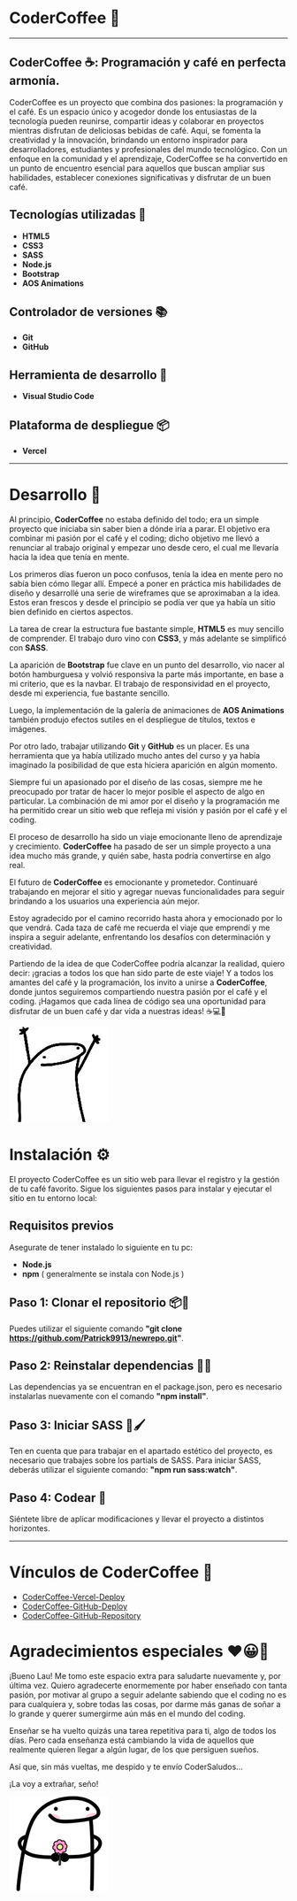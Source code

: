 # CoderCoffee 🚀
---
## CoderCoffee ☕: Programación y café en perfecta armonía. 
CoderCoffee es un proyecto que combina dos pasiones: la programación y el café. Es un espacio único y acogedor donde los entusiastas de la tecnología pueden reunirse, compartir ideas y colaborar en proyectos mientras disfrutan de deliciosas bebidas de café. Aquí, se fomenta la creatividad y la innovación, brindando un entorno inspirador para desarrolladores, estudiantes y profesionales del mundo tecnológico. Con un enfoque en la comunidad y el aprendizaje, CoderCoffee se ha convertido en un punto de encuentro esencial para aquellos que buscan ampliar sus habilidades, establecer conexiones significativas y disfrutar de un buen café.

## Tecnologías utilizadas 📖
- **HTML5**
- **CSS3**
- **SASS**
- **Node.js**
- **Bootstrap**
- **AOS Animations**
## Controlador de versiones 📚
- **Git**
- **GitHub**
## Herramienta de desarrollo 🔧
- **Visual Studio Code**
## Plataforma de despliegue 📦 
- **Vercel**
---

# Desarrollo 🌟 
Al principio, **CoderCoffee** no estaba definido del todo; era un simple proyecto que iniciaba sin saber bien a dónde iría a parar. El objetivo era combinar mi pasión por el café y el coding; dicho objetivo me llevó a renunciar al trabajo original y empezar uno desde cero, el cual me llevaría hacia la idea que tenía en mente.

Los primeros días fueron un poco confusos, tenía la idea en mente pero no sabía bien cómo llegar allí. Empecé a poner en práctica mis habilidades de diseño y desarrollé una serie de wireframes que se aproximaban a la idea. Estos eran frescos y desde el principio se podía ver que ya había un sitio bien definido en ciertos aspectos.

La tarea de crear la estructura fue bastante simple, **HTML5** es muy sencillo de comprender. El trabajo duro vino con **CSS3**, y más adelante se simplificó con **SASS**.

La aparición de **Bootstrap** fue clave en un punto del desarrollo, vio nacer al botón hamburguesa y volvió responsiva la parte más importante, en base a mi criterio, que es la navbar. El trabajo de responsividad en el proyecto, desde mi experiencia, fue bastante sencillo.

Luego, la implementación de la galería de animaciones de **AOS Animations** también produjo efectos sutiles en el despliegue de títulos, textos e imágenes.

Por otro lado, trabajar utilizando **Git** y **GitHub** es un placer. Es una herramienta que ya había utilizado mucho antes del curso y ya había imaginado la posibilidad de que esta hiciera aparición en algún momento.

Siempre fui un apasionado por el diseño de las cosas, siempre me he preocupado por tratar de hacer lo mejor posible el aspecto de algo en particular. La combinación de mi amor por el diseño y la programación me ha permitido crear un sitio web que refleja mi visión y pasión por el café y el coding.

El proceso de desarrollo ha sido un viaje emocionante lleno de aprendizaje y crecimiento. **CoderCoffee** ha pasado de ser un simple proyecto a una idea mucho más grande, y quién sabe, hasta podría convertirse en algo real.

El futuro de **CoderCoffee** es emocionante y prometedor. Continuaré trabajando en mejorar el sitio y agregar nuevas funcionalidades para seguir brindando a los usuarios una experiencia aún mejor.

Estoy agradecido por el camino recorrido hasta ahora y emocionado por lo que vendrá. Cada taza de café me recuerda el viaje que emprendí y me inspira a seguir adelante, enfrentando los desafíos con determinación y creatividad.

Partiendo de la idea de que CoderCoffee podría alcanzar la realidad, quiero decir: ¡gracias a todos los que han sido parte de este viaje! Y a todos los amantes del café y la programación, los invito a unirse a **CoderCoffee**, donde juntos seguiremos compartiendo nuestra pasión por el café y el coding. ¡Hagamos que cada línea de código sea una oportunidad para disfrutar de un buen café y dar vida a nuestras ideas! ☕️💻🚀

![Flork saludando](./images/florksito1.webp)

# Instalación ⚙️
El proyecto CoderCoffee es un sitio web para llevar el registro y la gestión de tu café favorito. Sigue los siguientes pasos para instalar y ejecutar el sitio en tu entorno local:

## Requisitos previos 
Asegurate de tener instalado lo siguiente en tu pc:
- **Node.js**
- **npm** ( generalmente se instala con Node.js )

## Paso 1: Clonar el repositorio 📦📂

Puedes utilizar el siguiente comando **"git clone https://github.com/Patrick9913/newrepo.git"**.
## Paso 2: Reinstalar dependencias 🧩🔧

Las dependencias ya se encuentran en el package.json, pero es necesario instalarlas nuevamente con el comando **"npm install"**.
## Paso 3: Iniciar SASS 🎨🖌️

Ten en cuenta que para trabajar en el apartado estético del proyecto, es necesario que trabajes sobre los partials de SASS. Para iniciar SASS, deberás utilizar el siguiente comando: **"npm run sass:watch"**.
## Paso 4: Codear 🧠

Siéntete libre de aplicar modificaciones y llevar el proyecto a distintos horizontes.

---

# Vínculos de CoderCoffee 🌌
- [CoderCoffee-Vercel-Deploy](https://codercoffee-olive.vercel.app/)
- [CoderCoffee-GitHub-Deploy](https://patrick9913.github.io/newrepo/)
- [CoderCoffee-GitHub-Repository](https://github.com/Patrick9913/newrepo.git)

# Agradecimientos especiales ❤️😀🚀
¡Bueno Lau! Me tomo este espacio extra para saludarte nuevamente y, por última vez. Quiero agradecerte enormemente por haber enseñado con tanta pasión, por motivar al grupo a seguir adelante sabiendo que el coding no es para cualquiera y, sobre todas las cosas, por darme más ganas de soñar a lo grande y querer sumergirme aún más en el mundo del coding.

Enseñar se ha vuelto quizás una tarea repetitiva para ti, algo de todos los días. Pero cada enseñanza está cambiando la vida de aquellos que realmente quieren llegar a algún lugar, de los que persiguen sueños.

Así que, sin más vueltas, me despido y te envío CoderSaludos...

¡La voy a extrañar, seño!

![Flork con flor](./images/florksitoflor.webp)